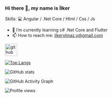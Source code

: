 ### Hi there 👋, my name is İlker

Skills: 💻 Angular / .Net Core / Html / Css / Js

- 🌱 I’m currently learning c# .Net Core and Flutter 
- 📫 How to reach me: ilkerylmaz.y@gmail.com 


[<img src='https://cdn.jsdelivr.net/npm/simple-icons@3.0.1/icons/github.svg' alt='github' height='40'>](https://github.com/ilkeryilmazz)  

[![Top Langs](https://github-readme-stats.vercel.app/api/top-langs/?username=ilkeryilmazz)](https://github.com/anuraghazra/github-readme-stats)

![GitHub stats](https://github-readme-stats.vercel.app/api?username=ilkeryilmazz&show_icons=true)  

![GitHub Activity Graph](https://activity-graph.herokuapp.com/graph?username=ilkeryilmazz)  

![Profile views](https://gpvc.arturio.dev/ilkeryilmazz)  
